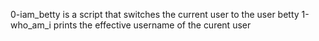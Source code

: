 0-iam_betty is a script that switches the current user to the user betty
1-who_am_i prints the effective username of the curent user
